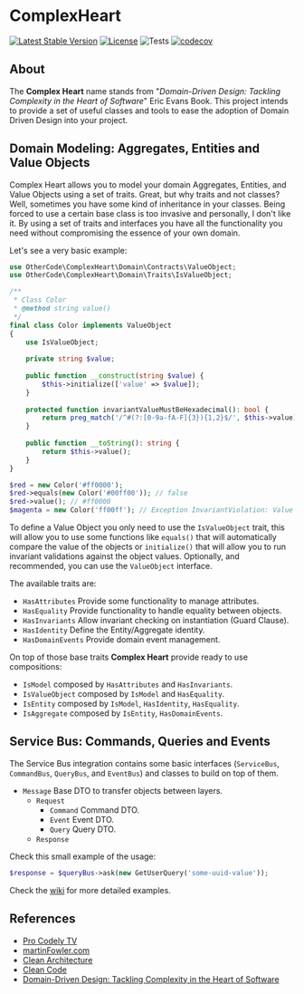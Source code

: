 # ComplexHeart

[![Latest Stable Version](https://poser.pugx.org/othercode/complex-heart/v)](//packagist.org/packages/othercode/complex-heart)
[![License](https://poser.pugx.org/othercode/complex-heart/license)](//packagist.org/packages/othercode/complex-heart)
![Tests](https://github.com/othercodes/ComplexHeart/workflows/Tests/badge.svg)
[![codecov](https://codecov.io/gh/othercodes/ComplexHeart/branch/main/graph/badge.svg?token=wL3xLFaT22)](https://codecov.io/gh/othercodes/ComplexHeart)

## About

The **Complex Heart** name stands from "_Domain-Driven Design: Tackling Complexity in the Heart of Software_" Eric Evans
Book. This project intends to provide a set of useful classes and tools to ease the adoption of Domain Driven Design
into your project.

## Domain Modeling: Aggregates, Entities and Value Objects

Complex Heart allows you to model your domain Aggregates, Entities, and Value Objects using a set of traits. Great, but
why traits and not classes? Well, sometimes you have some kind of inheritance in your classes. Being forced to use a
certain base class is too invasive and personally, I don't like it. By using a set of traits and interfaces you have all
the functionality you need without compromising the essence of your own domain.

Let's see a very basic example:

```php
use OtherCode\ComplexHeart\Domain\Contracts\ValueObject;
use OtherCode\ComplexHeart\Domain\Traits\IsValueObject;

/**
 * Class Color
 * @method string value()
 */
final class Color implements ValueObject 
{
    use IsValueObject;
    
    private string $value;
 
    public function __construct(string $value) {
        $this->initialize(['value' => $value]);
    }
    
    protected function invariantValueMustBeHexadecimal(): bool {
        return preg_match('/^#(?:[0-9a-fA-F]{3}){1,2}$/', $this->value) === 1;
    }
    
    public function __toString(): string {
        return $this->value();
    }
}

$red = new Color('#ff0000');
$red->equals(new Color('#00ff00')); // false
$red->value(); // #ff0000
$magenta = new Color('ff00ff'); // Exception InvariantViolation: Value must be hexadecimal.
```

To define a Value Object you only need to use the `IsValueObject` trait, this will allow you to use some functions like
`equals()` that will automatically compare the value of the objects or `initialize()` that will allow you to run
invariant validations against the object values. Optionally, and recommended, you can use the `ValueObject` interface.

The available traits are:

- `HasAttributes` Provide some functionality to manage attributes.
- `HasEquality` Provide functionality to handle equality between objects.
- `HasInvariants` Allow invariant checking on instantiation (Guard Clause).
- `HasIdentity` Define the Entity/Aggregate identity.
- `HasDomainEvents` Provide domain event management.

On top of those base traits **Complex Heart** provide ready to use compositions:

- `IsModel` composed by `HasAttributes` and `HasInvariants`.
- `IsValueObject` composed by `IsModel` and `HasEquality`.
- `IsEntity` composed by `IsModel`, `HasIdentity`, `HasEquality`.
- `IsAggregate` composed by `IsEntity`, `HasDomainEvents`.

## Service Bus: Commands, Queries and Events

The Service Bus integration contains some basic interfaces (`ServiceBus`, `CommandBus`, `QueryBus`, and `EventBus`) and
classes to build on top of them.

- `Message` Base DTO to transfer objects between layers.
    - `Request`
        - `Command` Command DTO.
        - `Event` Event DTO.
        - `Query` Query DTO.
    - `Response`

Check this small example of the usage:

```php 
$response = $queryBus->ask(new GetUserQuery('some-uuid-value'));
```

Check the [wiki](https://github.com/othercodes/ComplexHeart/wiki) for more detailed examples.

## References

- [Pro Codely TV](https://pro.codely.tv/library/)
- [martinFowler.com](https://martinfowler.com/tags/domain%20driven%20design.html)
- [Clean Architecture](https://amzn.to/2ImCugP)
- [Clean Code](https://amzn.to/3goF2HK)
- [Domain-Driven Design: Tackling Complexity in the Heart of Software](https://amzn.to/2K0gJ6S)
